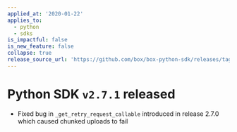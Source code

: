 ```yaml
---
applied_at: '2020-01-22'
applies_to:
  - python
  - sdks
is_impactful: false
is_new_feature: false
collapse: true
release_source_url: 'https://github.com/box/box-python-sdk/releases/tag/v2.7.1'
---
```


# Python SDK `v2.7.1` released

- Fixed bug in `_get_retry_request_callable` introduced in release 2.7.0 which caused chunked uploads to fail